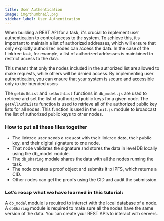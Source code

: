 ```yaml
---
title: User Authentication
image: img/thumbnail.png
sidebar_label: User Authentication
---
```


When building a REST API for a task, it's crucial to implement user authentication to control access to the system. To achieve this, it's important to maintain a list of authorized addresses, which will ensure that only explicitly authorized nodes can access the data. In the case of the Linktree task, for example, a list of authorized addresses is maintained to restrict access to the data.

This means that only the nodes included in the authorized list are allowed to make requests, while others will be denied access. By implementing user authentication, you can ensure that your system is secure and accessible only to the intended users

The `getAuthList` and `setAuthList` functions in `db_model.js` are used to retrieve and set the list of authorized public keys for a given node. The `getAllAuthLists` function is used to retrieve all of the authorized public key lists for all nodes. This function is used in the `init.js` module to broadcast the list of authorized public keys to other nodes.

### How to put all these files together

- The linktree user sends a request with their linktree data, their public key, and their digital signature to one node.
- That node validates the signature and stores the data in level DB locally using the db_model module.
- The `db_sharing` module shares the data with all the nodes running the task.
- The node creates a proof object and submits it to IPFS, which returns a CID.
- Other nodes can get the proofs using the CID and audit the submission.

### Let’s recap what we have learned in this tutorial:

A `db_model` module is required to interact with the local database of a node.
A `dbSharing` module is required to make sure all the nodes have the same version of the data.
You can create your REST APIs to interact with servers.
